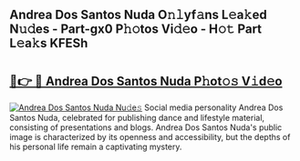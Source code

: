 ## Andrea Dos Santos Nuda O𝚗𝚕yf𝚊ns L𝚎a𝚔ed N𝚞𝚍es - Part-gx0 P𝚑𝚘tos Vi𝚍𝚎o - H𝚘𝚝 Part L𝚎a𝚔s KFESh

# <h2><a href="http://kf51b46.oniu.top/?m=Andrea+Dos+Santos+Nuda">🔗👉 🔴 Andrea Dos Santos Nuda P𝚑ot𝚘𝚜 V𝚒d𝚎o</a></h2>

[![Andrea Dos Santos Nuda Nu𝚍e𝚜](https://i.imgur.com/0qMVB7G.gif)](http://kf51b46.oniu.top/?m=Andrea+Dos+Santos+Nuda)
Social media personality Andrea Dos Santos Nuda, celebrated for publishing dance and lifestyle material, consisting of presentations and blogs. Andrea Dos Santos Nuda's public image is characterized by its openness and accessibility, but the depths of his personal life remain a captivating mystery.  
